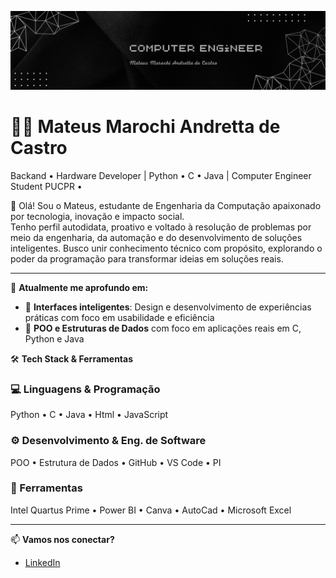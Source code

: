 <p align="center">
  <img src="banner mateus.png" alt="Banner" />
</p>
<h1 align="left">👨‍💻 Mateus Marochi Andretta de Castro</h1>
Backand • Hardware Developer | Python • C • Java | Computer Engineer Student PUCPR •

🚀 Olá! Sou o Mateus, estudante de Engenharia da Computação apaixonado por tecnologia, inovação e impacto social.  
Tenho perfil autodidata, proativo e voltado à resolução de problemas por meio da engenharia, da automação e do desenvolvimento de soluções inteligentes.
Busco unir conhecimento técnico com propósito, explorando o poder da programação para transformar ideias em soluções reais.

---

🧠 **Atualmente me aprofundo em:**
- 💬 **Interfaces inteligentes**: Design e desenvolvimento de experiências práticas com foco em usabilidade e eficiência  
- 🧪 **POO e Estruturas de Dados** com foco em aplicações reais em C, Python e Java  

🛠️ **Tech Stack & Ferramentas**

### 💻 Linguagens & Programação
Python • C • Java • Html • JavaScript

### ⚙️ Desenvolvimento & Eng. de Software
POO • Estrutura de Dados • GitHub • VS Code • PI

### 🎯 Ferramentas
Intel Quartus Prime • Power BI • Canva • AutoCad • Microsoft Excel

---

📫 **Vamos nos conectar?**
- [LinkedIn](https://www.linkedin.com/in/mateus-marochi-andretta-de-castro/)  

